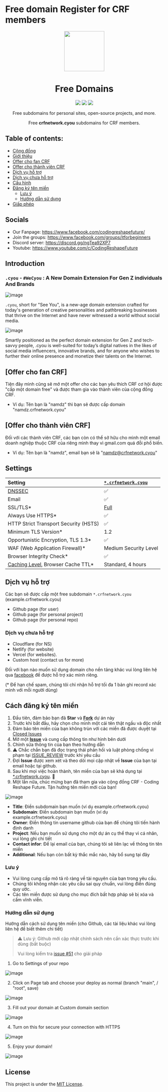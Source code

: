 # Free domain Register for CRF members

<p align="center"><img src="https://raw.githubusercontent.com/open-domains/register/main/media/icon.png" height="128"></p>
<h1 align="center">Free Domains</h1>

<p align="center">
  <a href="https://github.com/codingreshapefuture/Community/issues"><img src="https://img.shields.io/github/issues/codingreshapefuture/Community?label=issues&style=for-the-badge"></a>
  <a href="https://github.com/codingreshapefuture/Community/issues?q=is%3Aissue+is%3Aclosed"><img src="https://img.shields.io/github/issues-closed/codingreshapefuture/Community?label=issues&style=for-the-badge"></a>
  <a href="https://github.com/codingreshapefuture/Community/blob/main/LICENSE"><img src="https://img.shields.io/github/license/codingreshapefuture/Community?label=license&style=for-the-badge"></a>
</p>

<p align="center">Free subdomains for personal sites, open-source projects, and more.</p>
<p align="center">Free <b>crfnetwork.cyou</b> subdomains for CRF members.</p>

## Table of contents:
- [Cộng đồng](#socials)
- [Giới thiệu](#introduction)
- [Offer cho fan CRF](#offer-cho-fan-crf)
- [Offer cho thành viên CRF](#offer-cho-thành-viên-crf)
- [Dịch vụ hỗ trợ](#dịch-vụ-hỗ-trợ)
- [Dịch vụ chưa hỗ trợ](#dịch-vụ-chưa-hỗ-trợ)
- [Cấu hình](#settings)
- [Đăng ký tên miền](#cách-đăng-ký-tên-miền)
  - [Lưu ý](#lưu-ý)
  - [Hướng dẫn sử dụng](#hướng-dẫn-sử-dụng)
- [Giấp phép](#license)

## Socials

+ Our Fanpage: https://www.facebook.com/codingreshapefuture/
+ Join the groups: https://www.facebook.com/groups/itforbeginners
+ Discord server: https://discord.gg/ngTea92XP7
+ Youtube: https://www.youtube.com/c/CodingReshapeFuture

## Introduction

### `.cyou` -  `#WeCyou` : A New Domain Extension For Gen Z individuals And Brands

![image](https://user-images.githubusercontent.com/90561566/217713591-c4335c83-2ac1-423e-9232-78e545c5a4c4.png)

`.cyou`, short for "See You", is a new-age domain extension crafted for today's generation of creative personalities and pathbreaking businesses that thrive on the Internet and have never witnessed a world without social media.  

![image](https://user-images.githubusercontent.com/90561566/217001175-aff93907-8c0b-4f79-a190-3f2d83f90b00.png)

Smartly positioned as the perfect domain extension for Gen Z and tech-savvy people, .cyou is well-suited for today’s digital natives in the likes of social media influencers, innovative brands, and for anyone who wishes to further their online presence and monetize their talents on the Internet. 

## [Offer cho fan CRF]

Tiện đây mình cũng sẽ mở một offer cho các bạn yêu thích CRF cơ hội được "cấp một domain free" và được tham gia vào thành viên của cộng đồng CRF.
+ Ví dụ: Tên bạn là "namdz" thì bạn sẽ được cấp domain "namdz.crfnetwork.cyou"

## [Offer cho thành viên CRF]

Đối với các thành viên CRF, các bạn còn có thể sở hữu cho mình một email doanh nghiệp thuộc CRF của riêng mình thay vì gmail.com quá đỗi phổ biến.
+ Ví dụ: Tên bạn là "namdz", email bạn sẽ là "namdz@crfnetwork.cyou"

## Settings

| Setting | [`*.crfnetwork.cyou`](https://www.crfnetwork.cyou) |
| :--- | :--- |
| [DNSSEC](https://developers.cloudflare.com/dns/additional-options/dnssec) | ✅ |
| Email                                                | ✅ |
| SSL/TLS*                                             | [Full](https://developers.cloudflare.com/ssl/origin-configuration/ssl-modes/full/) |
| Always Use HTTPS*                                    | ✅ |
| HTTP Strict Transport Security (HSTS)                | ✅ |
| Minimum TLS Version*                                 | 1.2 | 
| Opportunistic Encryption, TLS 1.3*                   | ✅ | 
| WAF (Web Application Firewall)*                      | Medium Security Level | 
| Browser Integrity Check*                             | ✅ |
| [Caching Level](https://developers.cloudflare.com/cache/how-to/set-caching-levels), Browser Cache TTL* | Standard, 4 hours |

## Dịch vụ hỗ trợ

Các bạn sẽ được cấp một free subdomain `*.crfnetwork.cyou` (example.crfnetwork.cyou)

+ Github page (for user)
+ Github page (for personal project)
+ Github page (for personal repo)

### Dịch vụ chưa hỗ trợ

+ Cloudflare (for NS)
+ Netlify (for website)
+ Vercel (for websites).
+ Custom host (contact us for more)

Đối với bạn nào muốn sử dụng domain cho nền tảng khác vui lòng liên hệ qua [facebook](https://www.facebook.com/codingreshapefuture) để được hỗ trợ xác minh riêng. 

(\* Để hạn chế spam, chúng tôi chỉ nhận hỗ trợ tối đa 1 bản ghi record xác minh với mỗi người dùng)

## Cách đăng ký tên miền

1. Đầu tiên, đảm bảo bạn đã **Star** và **[Fork](https://github.com/codingreshapefuture/Community/fork)** dự án này
2. Trước khi bắt đầu, hãy chọn cho mình một cái tên thật ngầu và độc nhất
3. Đảm bảo tên miền của bạn không trùn với các miền đã được duyệt tại [Closed Issues](https://github.com/codingreshapefuture/Community/issues?q=is%3Aissue+is%3Aclosed)
4. Mở một **[Issue](https://github.com/codingreshapefuture/Community/issues/new/choose)** và cung cấp thông tin như hình bên dưới
5. Chỉnh sửa thông tin của bạn theo hướng dẫn
6. :warning: Chắc chắn bạn đã đọc trạng thái phản hồi và luật phòng chống vi phạm tại [ISSUE_REVIEW](https://github.com/codingreshapefuture/Community/blob/main/ISSUE_REVIEW.md) trước khi yêu cầu
7. Đợi **Issue** được xem xét và theo dõi mọi cập nhật về **Issue** của bạn tại email hoặc tại github.
8. Sau khi mọi việc hoàn thành, tên miền của bạn sẽ khả dụng tại [\*.crfnetwork.cyou](https://www.crfnetwork.cyou/). :confetti_ball:
9. Một lần nữa, chúc mừng bạn đã tham gia vào cộng đồng CRF - Coding Reshape Future. Tận hưởng tên miền mới của bạn!

![image](https://user-images.githubusercontent.com/90561566/215926201-088c6729-f7ed-4a42-befb-bcee47ade350.png)

+ **Title**: Điền subdomain bạn muốn (ví dụ example.crfnetwork.cyou)
+ **Subdomain**: Điền subdomain bạn muốn (ví dụ example.crfnetwork.cyou)
+ **Owner**: Điền thông tin username github của bạn để chúng tôi tiến hành định danh
+ **Project**: Nếu bạn muốn sử dụng cho một dự án cụ thể thay vì cá nhân, vui lòng ghi chi tiết
+ **Contact infor**: Để lại email của bạn, chúng tôi sẽ liên lạc về thông tin tên miền
+ **Additional**: Nếu bạn còn bất kỳ thắc mắc nào, hãy bổ sung tại đây

### Lưu ý

+ Vui lòng cung cấp mô tả rõ ràng về tài nguyên của bạn trong yêu cầu.
+ Chúng tôi không nhận các yêu cầu sai quy chuẩn, vui lòng điền đúng quy ước.
+ Các tên miền được sử dụng cho mục đích bất hợp pháp sẽ bị xóa và cấm vĩnh viễn.

### Hướng dẫn sử dụng

Hướng dẫn cách sử dụng tên miền (cho Github, các tài liệu khác vui lòng liên hệ để biết thêm chi tiết)

> :warning: Lưu ý: Github mới cập nhật chính sách nên cần xác thực trước khi dùng (bắt buộc)
> 
> Vui lòng kiểm tra [issue #51](https://github.com/codingreshapefuture/Community/issues/51) cho giải pháp

1. Go to Settings of your repo

![image](https://user-images.githubusercontent.com/90561566/215924891-665ed629-f506-438e-acdb-cf620f082df0.png)

2. Click on Page tab and choose your deploy as normal (branch "main", / "root", save)

![image](https://user-images.githubusercontent.com/90561566/215925123-6f04492e-ece6-40cd-87b8-04bb7c308d9e.png)

3. Fill out your domain at Custom domain section

![image](https://user-images.githubusercontent.com/90561566/217713061-a3a7587c-fc32-4071-b31b-85668baa203a.png)

4. Turn on this for secure your connection with HTTPS

![image](https://user-images.githubusercontent.com/90561566/215925530-ad0203f2-8f8d-4d63-be31-5050578ae3d5.png)

5. Enjoy your domain!

![image](https://user-images.githubusercontent.com/90561566/215926408-fe6e566e-1183-4982-b47c-4e6575f7b0bb.png)

## License

This project is under the [MIT License](https://github.com/codingreshapefuture/Community/blob/main/LICENSE).
